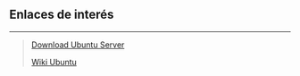 ## Enlaces de interés

***
> [Download Ubuntu Server](https://ubuntu.com/download/server)
> 
> [Wiki Ubuntu](https://wiki.ubuntu.com/Spanish)